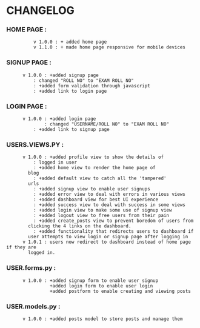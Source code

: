 # CHANGELOG 
### HOME PAGE :
              v 1.0.0 : + added home page
              v 1.1.0 : + made home page responsive for mobile devices
### SIGNUP PAGE :
	      v 1.0.0 : +added signup page
		      : changed "ROLL NO" to "EXAM ROLL NO"	
		      : +added form validation through javascript
		      : +added link to login page
### LOGIN PAGE :
	      v 1.0.0 : +added login page
	      	      : changed "USERNAME/ROLL NO" to "EXAM ROLL NO"
		      : +added link to signup page
### USERS.VIEWS.PY :
	      v 1.0.0 : +added profile view to show the details of 
		      :	logged in user
		      : +added home view to render the home page of 
			blog
		      :	+added default view to catch all the 'tampered'
			urls
		      :	+added signup view to enable user signups
		      :	+added error view to deal with errors in various views
		      :	+added dashboard view for best UI experience
		      :	+added success view to deal with success in some views
		      :	+added login view to make some use of signup view
		      :	+added logout view to free users from their pain
		      :	+added create_posts view to prevent boredom of users from 
			clicking the 4 links on the dashboard.
		      :	+added functionality that redirects users to dashboard if
            user attempts to view login or signup page after logging in
          v 1.0.1 : users now redirect to dashboard instead of home page if they are 
			logged in.
### USER.forms.py :
		  v 1.0.0 : +added signup form to enable user signup 
            	    +added login form to enable user login
                    +added postform to enable creating and viewing posts
### USER.models.py :
		  v 1.0.0 : +added posts model to store posts and manage them